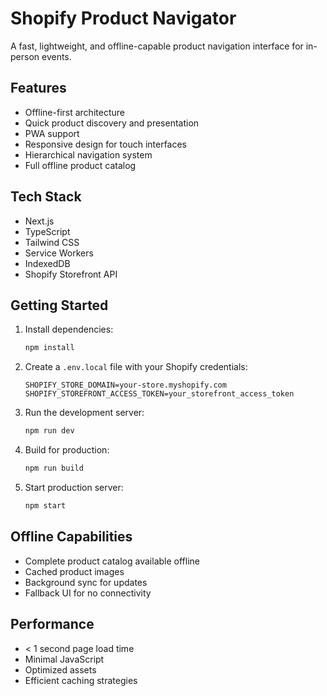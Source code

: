 # Shopify Product Navigator

A fast, lightweight, and offline-capable product navigation interface for in-person events.

## Features

- Offline-first architecture
- Quick product discovery and presentation
- PWA support
- Responsive design for touch interfaces
- Hierarchical navigation system
- Full offline product catalog

## Tech Stack

- Next.js
- TypeScript
- Tailwind CSS
- Service Workers
- IndexedDB
- Shopify Storefront API

## Getting Started

1. Install dependencies:
   ```bash
   npm install
   ```

2. Create a `.env.local` file with your Shopify credentials:
   ```
   SHOPIFY_STORE_DOMAIN=your-store.myshopify.com
   SHOPIFY_STOREFRONT_ACCESS_TOKEN=your_storefront_access_token
   ```

3. Run the development server:
   ```bash
   npm run dev
   ```

4. Build for production:
   ```bash
   npm run build
   ```

5. Start production server:
   ```bash
   npm start
   ```

## Offline Capabilities

- Complete product catalog available offline
- Cached product images
- Background sync for updates
- Fallback UI for no connectivity

## Performance

- < 1 second page load time
- Minimal JavaScript
- Optimized assets
- Efficient caching strategies
